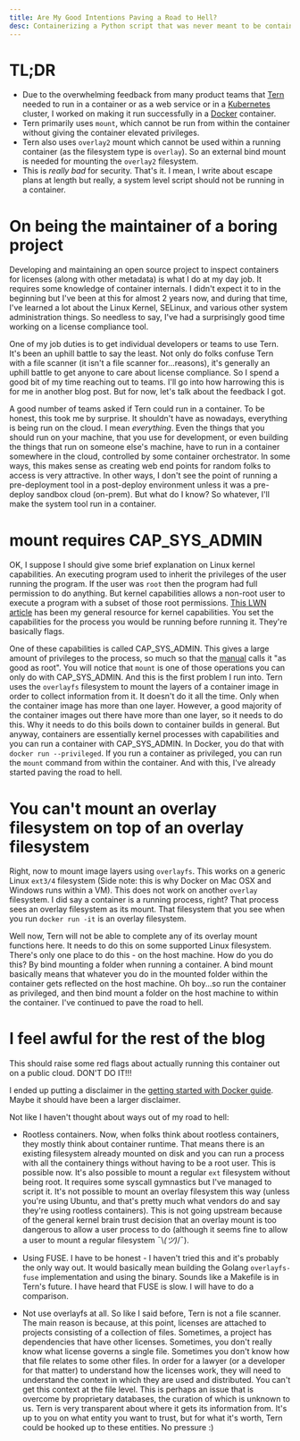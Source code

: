 ```yaml
---
title: Are My Good Intentions Paving a Road to Hell?
desc: Containerizing a Python script that was never meant to be containerized
---
```


# TL;DR

* Due to the overwhelming feedback from many product teams that [Tern](http://github.com/vmware/tern) needed to run in a container or as a web service or in a [Kubernetes](https://kubernetes.io/) cluster, I worked on making it run successfully in a [Docker](https://www.docker.com/) container.
* Tern primarily uses `mount`, which cannot be run from within the container without giving the container elevated privileges.
* Tern also uses `overlay2` mount which cannot be used within a running container (as the filesystem type is `overlay`). So an external bind mount is needed for mounting the `overlay2` filesystem.
* This is *really bad* for security. That's it. I mean, I write about escape plans at length but really, a system level script should not be running in a container.

# On being the maintainer of a boring project

Developing and maintaining an open source project to inspect containers for licenses (along with other metadata) is what I do at my day job. It requires some knowledge of container internals. I didn't expect it to in the beginning but I've been at this for almost 2 years now, and during that time, I've learned a lot about the Linux Kernel, SELinux, and various other system administration things. So needless to say, I've had a surprisingly good time working on a license compliance tool.

One of my job duties is to get individual developers or teams to use Tern. It's been an uphill battle to say the least. Not only do folks confuse Tern with a file scanner (it isn't a file scanner for...reasons), it's generally an uphill battle to get anyone to care about license compliance. So I spend a good bit of my time reaching out to teams. I'll go into how harrowing this is for me in another blog post. But for now, let's talk about the feedback I got.

A good number of teams asked if Tern could run in a container. To be honest, this took me by surprise. It shouldn't have as nowadays, everything is being run on the cloud. I mean *everything*. Even the things that you should run on your machine, that you use for development, or even building the things that run on someone else's machine, have to run in a container somewhere in the cloud, controlled by some container orchestrator. In some ways, this makes sense as creating web end points for random folks to access is very attractive. In other ways, I don't see the point of running a pre-deployment tool in a post-deploy environment unless it was a pre-deploy sandbox cloud (on-prem). But what do I know? So whatever, I'll make the system tool run in a container.

# mount requires CAP_SYS_ADMIN

OK, I suppose I should give some brief explanation on Linux kernel capabilities. An executing program used to inherit the privileges of the user running the program. If the user was `root` then the program had full permission to do anything. But kernel capabilities allows a non-root user to execute a program with a subset of those root permissions. [This LWN article](https://lwn.net/Articles/486306/) has been my general resource for kernel capabilities. You set the capabilities for the process you would be running before running it. They're basically flags.

One of these capabilities is called CAP_SYS_ADMIN. This gives a large amount of privileges to the process, so much so that the [manual](http://man7.org/linux/man-pages/man7/capabilities.7.html) calls it "as good as root". You will notice that `mount` is one of those operations you can only do with CAP_SYS_ADMIN. And this is the first problem I run into. Tern uses the `overlayfs` filesystem to mount the layers of a container image in order to collect information from it. It doesn't do it all the time. Only when the container image has more than one layer. However, a good majority of the container images out there have more than one layer, so it needs to do this. Why it needs to do this boils down to container builds in general. But anyway, containers are essentially kernel processes with capabilities and you can run a container with CAP_SYS_ADMIN. In Docker, you do that with `docker run --privileged`. If you run a container as privileged, you can run the `mount` command from within the container. And with this, I've already started paving the road to hell.

# You can't mount an overlay filesystem on top of an overlay filesystem

Right, now to mount image layers using `overlayfs`. This works on a generic Linux `ext3/4` filesystem (Side note: this is why Docker on Mac OSX and Windows runs within a VM). This does not work on another `overlay` filesystem. I did say a container is a running process, right? That process sees an overlay filesystem as its mount. That filesystem that you see when you run `docker run -it` is an overlay filesystem.

Well now, Tern will not be able to complete any of its overlay mount functions here. It needs to do this on some supported Linux filesystem. There's only one place to do this - on the host machine. How do you do this? By bind mounting a folder when running a container. A bind mount basically means that whatever you do in the mounted folder within the container gets reflected on the host machine. Oh boy...so run the container as privileged, and then bind mount a folder on the host machine to within the container. I've continued to pave the road to hell.

# I feel awful for the rest of the blog

This should raise some red flags about actually running this container out on a public cloud. DON'T DO IT!!!

I ended up putting a disclaimer in the [getting started with Docker guide](https://github.com/vmware/tern#getting-started-with-docker). Maybe it should have been a larger disclaimer.

Not like I haven't thought about ways out of my road to hell:

- Rootless containers. Now, when folks think about rootless containers, they mostly think about container runtime. That means there is an existing filesystem already mounted on disk and you can run a process with all the containery things without having to be a root user. This is possible now. It's also possible to mount a regular `ext` filesystem without being root. It requires some syscall gymnastics but I've managed to script it. It's not possible to mount an overlay filesystem this way (unless you're using Ubuntu, and that's pretty much what vendors do and say they're using rootless containers). This is not going upstream because of the general kernel brain trust decision that an overlay mount is too dangerous to allow a user process to do (although it seems fine to allow a user to mount a regular filesystem ¯\\_(ツ)_/¯).

- Using FUSE. I have to be honest - I haven't tried this and it's probably the only way out. It would basically mean building the Golang `overlayfs-fuse` implementation and using the binary. Sounds like a Makefile is in Tern's future. I have heard that FUSE is slow. I will have to do a comparison.

- Not use overlayfs at all. So like I said before, Tern is not a file scanner. The main reason is because, at this point, licenses are attached to projects consisting of a collection of files. Sometimes, a project has dependencies that have other licenses. Sometimes, you don't really know what license governs a single file. Sometimes you don't know how that file relates to some other files. In order for a lawyer (or a developer for that matter) to understand how the licenses work, they will need to understand the context in which they are used and distributed. You can't get this context at the file level. This is perhaps an issue that is overcome by proprietary databases, the curation of which is unknown to us. Tern is very transparent about where it gets its information from. It's up to you on what entity you want to trust, but for what it's worth, Tern could be hooked up to these entities. No pressure :)
